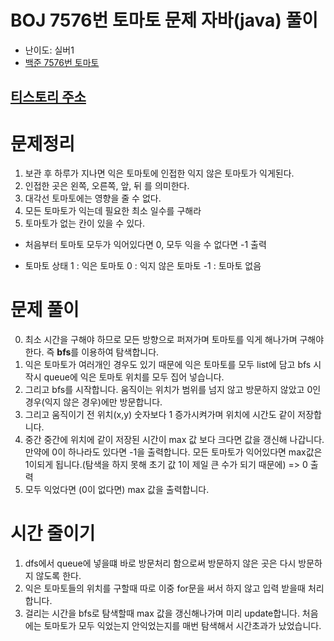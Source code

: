 # BOJ 7576번 토마토 문제 자바(java)  풀이
- 난이도: 실버1
- [백준 7576번 토마토](https://www.acmicpc.net/problem/7576)

## [티스토리 주소](https://hoho325.tistory.com/83?category=780777)

# 문제정리
1. 보관 후 하루가 지나면 익은 토마토에 인접한 익지 않은 토마토가 익게된다.
2. 인접한 곳은 왼쪽, 오른쪽, 앞, 뒤 를 의미한다.
3. 대각선 토마토에는 영향을 줄 수 없다.
4. 모든 토마토가 익는데 필요한 최소 일수를 구해라
5. 토마토가 없는 칸이 있을 수 있다.
* 처음부터 토마토 모두가 익어있다면 0, 모두 익을 수 없다면 -1 출력

- 토마토 상태
1 : 익은 토마토
0 : 익지 않은 토마토
-1 : 토마토 없음

# 문제 풀이
0. 최소 시간을 구해야 하므로 모든 방향으로 퍼져가며 토마토를 익게 해나가며 구해야한다. 즉 **bfs**를 이용하여 탐색합니다.  
1. 익은 토마토가 여러개인 경우도 있기 때문에 익은 토마토를 모두 list에 담고 bfs 시작시 queue에 익은 토마토 위치를 모두 집어 넣습니다.
2. 그리고 bfs를 시작합니다. 움직이는 위치가 범위를 넘지 않고 방문하지 않았고 0인 경우(익지 않은 경우)에만 방문합니다.  
3. 그리고 움직이기 전 위치(x,y) 숫자보다 1 증가시켜가며 위치에 시간도 같이 저장합니다.
4. 중간 중간에 위치에 같이 저장된 시간이 max 값 보다 크다면 값을 갱신해 나갑니다.
    만약에 0이 하나라도 있다면 -1을 출력합니다.
    모든 토마토가 익어있다면 max값은 1이되게 됩니다.(탐색을 하지 못해 초기 값 1이 제일 큰 수가 되기 때문에) => 0 출력
5. 모두 익었다면 (0이 없다면) max 값을 출력합니다.

# 시간 줄이기
1. dfs에서 queue에 넣을떄 바로 방문처리 함으로써 방문하지 않은 곳은 다시 방문하지 않도록 한다.
2. 익은 토마토들의 위치를 구할때 따로 이중 for문을 써서 하지 않고 입력 받을때 처리 합니다.
3. 걸리는 시간을 bfs로 탐색할때 max 값을 갱신해나가며 미리 update합니다.
    처음에는 토마토가 모두 익었는지 안익었는지를 매번 탐색해서 시간초과가 났었습니다.